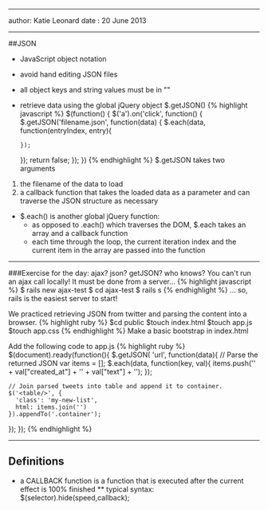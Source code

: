 ************************************
author: Katie Leonard
date : 20 June 2013

**********************************

##JSON
* JavaScript object notation
* avoid hand editing JSON files
* all object keys and string values must be in ""
* retrieve data using the global jQuery object $.getJSON()
{% highlight javascript %}
$(function() {
  $('a').on('click', function() {
    $.getJSON('filename.json', function(data) {
      $.each(data, function(entryIndex, entry){

      });
    });
    return false;
  });
})
{% endhighlight %}
$.getJSON takes two arguments
1. the filename of the data to load
2. a callback function that takes the loaded data as a parameter and can traverse the JSON structure as necessary

* $.each() is another global jQuery function:
  * as opposed to .each() which traverses the DOM, $.each takes an array and a callback function
  * each time through the loop, the current iteration index and the current item in the array are passed into the function

---

###Exercise for the day: ajax? json? getJSON? who knows?
You can't run an ajax call locally! It must be done from a server...
{% highlight javascript %}
$ rails new ajax-test
$ cd ajax-test
$ rails s
{% endhighlight %}
... so, rails is the easiest server to start!

We practiced retrieving JSON from twitter and parsing the content into
a browser.
{% highlight ruby %}
$cd public
$touch index.html
$touch app.js
$touch app.css
{% endhighlight %}
Make a basic bootstrap in index.html

Add the following code to app.js
{% highlight ruby %}
$(document).ready(function(){
  $.getJSON(
    'url',
    function(data){
    // Parse the returned JSON
    var items = [];
      $.each(data, function(key, val){
        items.push('<tr><td id="' + key + '">' +
        val["created_at"] + '</td><td>' + val["text"] + '</td></tr>');
      });

    // Join parsed tweets into table and append it to container.
    $('<table/>', {
      'class': 'my-new-list',
      html: items.join('')
    }).appendTo('.container');
  });
});
{% endhighlight %}


---
## Definitions
* a CALLBACK function is a function that is executed after the current effect is 100% finished
** typical syntax: $(selector).hide(speed,callback);

